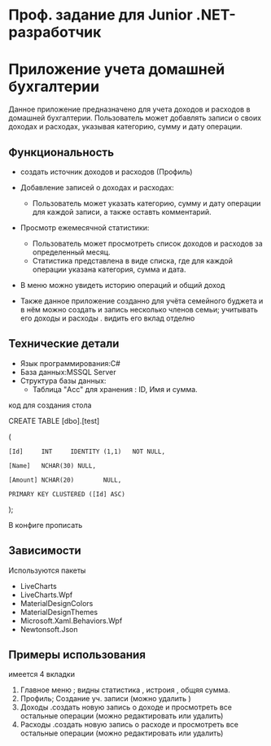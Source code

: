 # Проф. задание для Junior .NET-разработчик 


# Приложение учета домашней бухгалтерии



Данное приложение предназначено для учета доходов и расходов в домашней бухгалтерии. Пользователь может добавлять записи о своих доходах и расходах, указывая категорию, сумму и дату операции. 



## Функциональность

- создать источник доходов и расходов (Профиль)

- Добавление записей о доходах и расходах:
  - Пользователь может указать категорию, сумму и дату операции для каждой записи, а также оставть комментарий.
- Просмотр ежемесячной статистики:
  - Пользователь может просмотреть список доходов и расходов за определенный месяц.
  - Статистика представлена в виде списка, где для каждой операции указана категория, сумма и дата.
- В меню можно увидеть историю операций и общий доход
- Также данное приложение созданно для учёта семейного буджета и в нём можно создать и запись несколько членов семьи; учитывать его доходы и расходы . видить его вклад отделно 

## Технические детали

- Язык программирования:С#
- База данных:MSSQL Server
- Структура базы данных:
  - Таблица "Acc" для хранения : ID, Имя и сумма.



код для создания стола 





  CREATE TABLE [dbo].[test] 

(
  
    [Id]     INT     IDENTITY (1,1)   NOT NULL,

    [Name]   NCHAR(30) NULL,

    [Amount] NCHAR(20)        NULL, 

    PRIMARY KEY CLUSTERED ([Id] ASC)
    
);

В конфиге прописать 

<connectionStrings>
		<add name="DB" connectionString="ваш путь к базе" />
	</connectionStrings>



## Зависимости
 Используются пакеты
- LiveCharts
- LiveCharts.Wpf
- MaterialDesignColors
- MaterialDesignThemes
- Microsoft.Xaml.Behaviors.Wpf
- Newtonsoft.Json


## Примеры использования

имеется 4 вкладки 
  1. Главное меню ; видны статистика , истроия , общяя сумма.
  2. Профиль; Создание уч. записи (можно удалить )
  3. Доходы .создать новую запись о доходе и просмотреть все остальные операции (можно редактировать или удалить)
  4. Расходы .создать новую запись о расходе и просмотреть все остальные операции (можно редактировать или удалить)